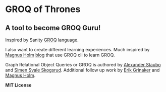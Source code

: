 # GROQ of Thrones

## A tool to become GROQ Guru!

Inspired by Sanity [GROQ](https://sanity-io.github.io/GROQ/) language.

I also want to create different learning experiences. Much inspired by [Magnus Holm](https://twitter.com/judofyr) [blog](https://css-tricks.com/query-json-documents-in-the-terminal-with-groq/) that use GROQ cli to learn GROQ.

Graph Relational Object Queries or GROQ is authored by [Alexander Staubo](https://twitter.com/purefiction) and [Simen Svale Skogsrud](https://twitter.com/svale). Additional follow up work by [Erik Grinaker](https://twitter.com/erikgrinaker) and [Magnus Holm](https://twitter.com/judofyr).

**MIT License**
